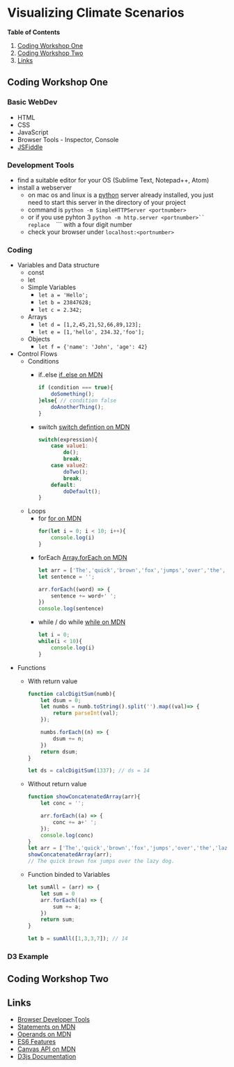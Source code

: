 # Visualizing Climate Scenarios

**Table of Contents**
1. [Coding Workshop One](#coding-workshop-one)
2. [Coding Workshop Two](#coding-workshop-two)
3. [Links](#links)

## Coding Workshop One

### Basic WebDev
* HTML
* CSS
* JavaScript
* Browser Tools - Inspector, Console 
* [JSFiddle](https://jsfiddle.net/)

### Development Tools
* find a suitable editor for your OS (Sublime Text, Notepad++, Atom)
* install a webserver
    * on mac os and linux is a [python](https://www.python.org/) server already installed, you just need to start this server in the directory of your project 
    * command is ```python -m SimpleHTTPServer <portnumber>```
    * or if you use pyhton 3 ```python -m http.server <portnumber>``
    replace  ```<portnumber>``` with a four digit number
    * check your browser under  ```localhost:<portnumber>```

### Coding
* Variables and Data structure
    - const 
    - let
    - Simple Variables
        + `let a = 'Hello';`
        + `let b = 23847628;`
        + `let c = 2.342;`
    - Arrays
        + `let d = [1,2,45,21,52,66,89,123];`
        + `let e = [1,'hello', 234.32,'foo'];`
    - Objects
        + `let f = {'name': 'John', 'age': 42} `
* Control Flows
    - Conditions
        + if..else [if..else on MDN](https://developer.mozilla.org/en-US/docs/Web/JavaScript/Reference/Statements/if...else)
            ```javascript
            if (condition === true){
                doSomething();
            }else{ // condition false
                doAnotherThing();
            }
            ```
       
        + switch [switch defintion on MDN](https://developer.mozilla.org/en-US/docs/Web/JavaScript/Reference/Statements/switch)
            ```javascript
            switch(expression){
                case value1:
                    do();
                    break;
                case value2:
                    doTwo();
                    break;
                default:
                    doDefault();
            }
            ```
    - Loops
        + for [for on MDN](https://developer.mozilla.org/en-US/docs/Web/JavaScript/Reference/Statements/for)
            ```javascript
            for(let i = 0; i < 10; i++){
                console.log(i)
            }
            ```
        + forEach [Array.forEach on MDN](https://developer.mozilla.org/en-US/docs/Web/JavaScript/Reference/Global_Objects/Array/forEach)
            ```javascript
            let arr = ['The','quick','brown','fox','jumps','over','the','lazy','dog.'];
            let sentence = '';

            arr.forEach((word) => {
                sentence += word+' ';
            })
            console.log(sentence)
            ```
        + while / do while [while on MDN](https://developer.mozilla.org/en-US/docs/Web/JavaScript/Reference/Statements/while)
            ```javascript
            let i = 0;
            while(i < 10){
                console.log(i)
            }
            ```
* Functions
    - With return value
        ```javascript
        function calcDigitSum(numb){
            let dsum = 0;
            let numbs = numb.toString().split('').map((val)=> {
                return parseInt(val);
            });

            numbs.forEach((n) => { 
                dsum += n;
            })
            return dsum;
        }

        let ds = calcDigitSum(1337); // ds = 14
        ```

    - Without return value
        ```javascript
        function showConcatenatedArray(arr){
            let conc = '';

            arr.forEach((a) => {
                conc += a+' ';
            });
            console.log(conc)
        }
        let arr = ['The','quick','brown','fox','jumps','over','the','lazy','dog.'];
        showConcatenatedArray(arr); 
        // The quick brown fox jumps over the lazy dog.
        ```

    - Function binded to Variables
        ```javascript
        let sumAll = (arr) => {
            let sum = 0
            arr.forEach((a) => {
                sum += a;
            })
            return sum;
        }

        let b = sumAll([1,3,3,7]); // 14
        ```

### D3 Example

## Coding Workshop Two

## Links

* [Browser Developer Tools](https://developer.mozilla.org/en-US/docs/Learn/Common_questions/What_are_browser_developer_tools)
* [Statements on MDN](https://developer.mozilla.org/en-US/docs/Web/JavaScript/Reference/Statements)
* [Operands on MDN](https://developer.mozilla.org/en-US/docs/Web/JavaScript/Reference/Operators)
* [ES6 Features](http://es6-features.org/#Constants)
* [Canvas API on MDN](https://developer.mozilla.org/en-US/docs/Web/API/Canvas_API)
* [D3js Documentation](https://github.com/d3/d3/wiki)